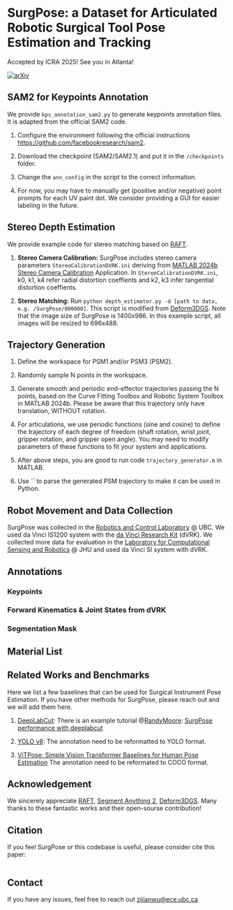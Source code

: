 # SurgPose: a Dataset for Articulated Robotic Surgical Tool Pose Estimation and Tracking
Accepted by ICRA 2025! See you in Atlanta! 

[![arXiv](https://img.shields.io/badge/arXiv-1234.56789-b31b1b.svg)](https://arxiv.org/abs/1234.56789)



## SAM2 for Keypoints Annotation
We provide `kps_annotation_sam2.py` to generate keypoints annotation files. It is adapted from the official SAM2 code.

1. Configure the environment following the official instructions https://github.com/facebookresearch/sam2.

2. Download the checkpoint (SAM2/SAM2.1) and put it in the `/checkpoints` folder.

3. Change the `ann_config` in the script to the correct information. 

4. For now, you may have to manually get (positive and/or negative) point prompts for each UV paint dot. We consider providing a GUI for easier labeling in the future.

## Stereo Depth Estimation
We provide example code for stereo matching based on [RAFT](https://github.com/princeton-vl/RAFT). 

1. <b>Stereo Camera Calibration:</b> SurgPose includes stereo camera parameters `StereoCalibrationDVRK.ini` deriving from [MATLAB 2024b Stereo Camera Calibration](https://www.mathworks.com/help/vision/ug/using-the-stereo-camera-calibrator-app.html) Application. In `StereoCalibrationDVRK.ini`, k0, k1, k4 refer radial distortion coeffients and k2, k3 infer tangential distortion coeffients.

2. <b>Stereo Matching:</b> Run `python depth_estimator.py -d [path to data, e.g. /SurgPose/000000]`. This script is modified from [Deform3DGS](). Note that the image size of SurgPose is 1400x986. In this example script, all images will be resized to 696x488.

## Trajectory Generation

1. Define the workspace for PSM1 and/or PSM3 (PSM2).

2. Randomly sample N points in the workspace.

3. Generate smooth and periodic end-effector trajectories passing the N points, based on the Curve Fitting Toolbox and Robotic System Toolbox in MATLAB 2024b. Please be aware that this trajectory only have translation, WITHOUT rotation.

4. For articulations, we use periodic functions (sine and cosine) to define the trajectory of each degree of freedom (shaft rotation, wrist joint, gripper rotation, and gripper open angle). You may need to modify parameters of these functions to fit your system and applications.

5. After above steps, you are good to run code `trajectory_generator.m` in MATLAB.

6. Use `` to parse the generated PSM trajectory to make it can be used in Python.

## Robot Movement and Data Collection

SurgPose was collected in the [Robotics and Control Laboratory](https://rcl.ece.ubc.ca/) @ UBC. We used da Vinci IS1200 system with the [da Vinci Research Kit](https://github.com/jhu-dvrk) (dVRK). We collected more data for evaluation in the [Laboratory for Computational Sensing and Robotics](https://lcsr.jhu.edu/) @ JHU and used da Vinci SI system with dVRK. 

## Annotations

### Keypoints

### Forward Kinematics & Joint States from dVRK

### Segmentation Mask

## Material List

## Related Works and Benchmarks 

Here we list a few baselines that can be used for Surgical Instrument Pose Estimation. If you have other methods for SurgPose, please reach out and we will add them here.

1. [DeepLabCut](https://github.com/DeepLabCut/DeepLabCut): There is an example tutorial @[RandyMoore](https://github.com/rwjmoore): [SurgPose performance with deeplabcut](https://github.com/rwjmoore/surgPose_deeplabcut)

2. [YOLO v8](https://docs.ultralytics.com/models/yolov8/): The annotation need to be reformatted to YOLO format.

3. [ViTPose: Simple Vision Transformer Baselines for Human Pose Estimation](https://github.com/ViTAE-Transformer/ViTPose) The annotation need to be reformated to COCO format.

## Acknowledgement
We sincerely appreciate [RAFT](), [Segment Anything 2](), [Deform3DGS](). Many thanks to these fantastic works and their open-sourse contribution!

## Citation
If you feel SurgPose or this codebase is useful, please consider cite this paper:
```
```

## Contact
If you have any issues, feel free to reach out zijianwu@ece.ubc.ca

